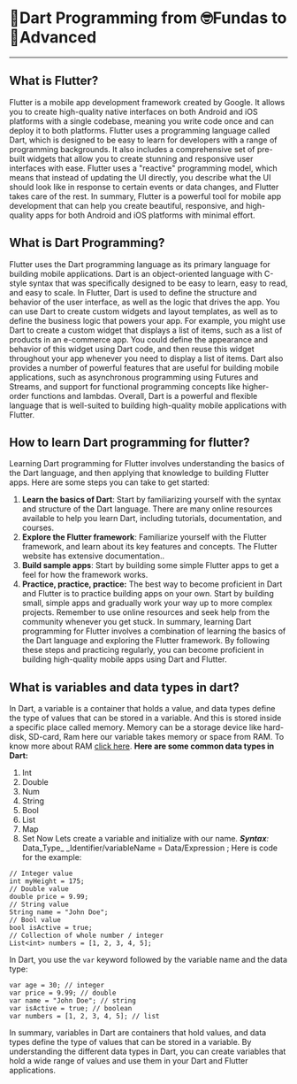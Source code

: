 
# 🎯Dart Programming from 🤓Fundas to 🚀Advanced
---

## What is Flutter?
Flutter is a mobile app development framework created by Google. It allows you to create high-quality native interfaces on both Android and iOS platforms with a single codebase, meaning you write code once and can deploy it to both platforms.
Flutter uses a programming language called Dart, which is designed to be easy to learn for developers with a range of programming backgrounds. It also includes a comprehensive set of pre-built widgets that allow you to create stunning and responsive user interfaces with ease.
Flutter uses a "reactive" programming model, which means that instead of updating the UI directly, you describe what the UI should look like in response to certain events or data changes, and Flutter takes care of the rest.
In summary, Flutter is a powerful tool for mobile app development that can help you create beautiful, responsive, and high-quality apps for both Android and iOS platforms with minimal effort.

## What is Dart Programming?
Flutter uses the Dart programming language as its primary language for building mobile applications. Dart is an object-oriented language with C-style syntax that was specifically designed to be easy to learn, easy to read, and easy to scale.
In Flutter, Dart is used to define the structure and behavior of the user interface, as well as the logic that drives the app. You can use Dart to create custom widgets and layout templates, as well as to define the business logic that powers your app.
For example, you might use Dart to create a custom widget that displays a list of items, such as a list of products in an e-commerce app. You could define the appearance and behavior of this widget using Dart code, and then reuse this widget throughout your app whenever you need to display a list of items.
Dart also provides a number of powerful features that are useful for building mobile applications, such as asynchronous programming using Futures and Streams, and support for functional programming concepts like higher-order functions and lambdas.
Overall, Dart is a powerful and flexible language that is well-suited to building high-quality mobile applications with Flutter. 

## How to learn Dart programming for flutter?
Learning Dart programming for Flutter involves understanding the basics of the Dart language, and then applying that knowledge to building Flutter apps. Here are some steps you can take to get started:
1. **Learn the basics of Dart**: Start by familiarizing yourself with the syntax and structure of the Dart language. There are many online resources available to help you learn Dart, including tutorials, documentation, and courses.
2. **Explore the Flutter framework**: Familiarize yourself with the Flutter framework, and learn about its key features and concepts. The Flutter website has extensive documentation..
3. **Build sample apps**: Start by building some simple Flutter apps to get a feel for how the framework works.
4. **Practice, practice, practice:** The best way to become proficient in Dart and Flutter is to practice building apps on your own. Start by building small, simple apps and gradually work your way up to more complex projects. Remember to use online resources and seek help from the community whenever you get stuck.
In summary, learning Dart programming for Flutter involves a combination of learning the basics of the Dart language and exploring the Flutter framework. By following these steps and practicing regularly, you can become proficient in building high-quality mobile apps using Dart and Flutter.

## What is variables and data types in dart?
In Dart, a variable is a container that holds a value, and data types define the type of values that can be stored in a variable. And this is stored inside a specific place called memory. Memory can be a storage device like hard-disk, SD-card, Ram here our variable takes memory or space from RAM. To know more about RAM [click here](https://medium.com/analytics-vidhya/understanding-computer-memory-system-7e4c9f1017ef).
**Here are some common data types in Dart:**
1. Int
2. Double
3. Num
4. String
5. Bool
6. List
7. Map
8. Set
Now Lets create a variable and initialize with our name.
***Syntax***_:_
Data_Type_ _Identifier/variableName = Data/Expression ;
Here is code for the example:
```
// Integer value
int myHeight = 175;
// Double value
double price = 9.99;
// String value
String name = "John Doe";
// Bool value
bool isActive = true;
// Collection of whole number / integer
List<int> numbers = [1, 2, 3, 4, 5];
```
In Dart, you use the `var` keyword followed by the variable name and the data type:
```
var age = 30; // integer
var price = 9.99; // double
var name = "John Doe"; // string
var isActive = true; // boolean
var numbers = [1, 2, 3, 4, 5]; // list
```
In summary, variables in Dart are containers that hold values, and data types define the type of values that can be stored in a variable. By understanding the different data types in Dart, you can create variables that hold a wide range of values and use them in your Dart and Flutter applications.
